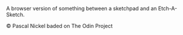 A browser version of something between a sketchpad and an Etch-A-Sketch.

© Pascal Nickel baded on The Odin Project
